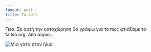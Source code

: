 ```yaml
---
layout: post
title: Το σάϊτ
---
```


Γεια. Σε αυτή την καταχώρηση θα γράψω για το πως φτιάξαμε το faltso.org. Από αύριο...

![Μια γάτα στον ήλιο](/assets/img/cat.jpg)
